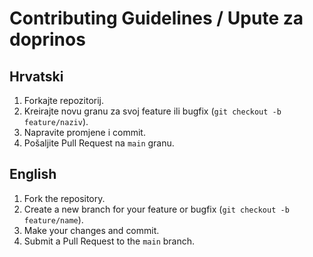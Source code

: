# Contributing Guidelines / Upute za doprinos

## Hrvatski
1. Forkajte repozitorij.
2. Kreirajte novu granu za svoj feature ili bugfix (`git checkout -b feature/naziv`).
3. Napravite promjene i commit.
4. Pošaljite Pull Request na `main` granu.

## English
1. Fork the repository.
2. Create a new branch for your feature or bugfix (`git checkout -b feature/name`).
3. Make your changes and commit.
4. Submit a Pull Request to the `main` branch.
